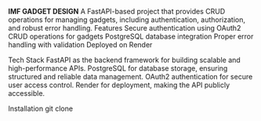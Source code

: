 **IMF GADGET DESIGN**
A FastAPI-based project that provides CRUD operations for managing gadgets, including authentication, authorization, and robust error handling.
Features
Secure authentication using OAuth2
    CRUD operations for gadgets
    PostgreSQL database integration
    Proper error handling with validation
    Deployed on Render

Tech Stack
    FastAPI as the backend framework for building scalable and high-performance APIs.
    PostgreSQL for database storage, ensuring structured and reliable data management.
    OAuth2 authentication for secure user access control.
    Render for deployment, making the API publicly accessible.

Installation 
    git clone 
